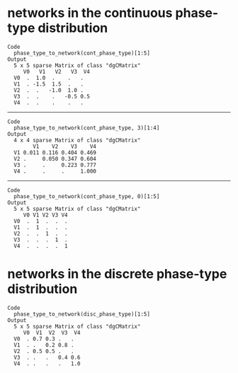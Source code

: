 # networks in the continuous phase-type distribution

    Code
      phase_type_to_network(cont_phase_type)[1:5]
    Output
      5 x 5 sparse Matrix of class "dgCMatrix"
         V0   V1   V2   V3  V4
      V0  .  1.0  .    .   .  
      V1  . -1.5  1.5  .   .  
      V2  .  .   -1.0  1.0 .  
      V3  .  .    .   -0.5 0.5
      V4  .  .    .    .   .  

---

    Code
      phase_type_to_network(cont_phase_type, 3)[1:4]
    Output
      4 x 4 sparse Matrix of class "dgCMatrix"
            V1    V2    V3    V4
      V1 0.011 0.116 0.404 0.469
      V2 .     0.050 0.347 0.604
      V3 .     .     0.223 0.777
      V4 .     .     .     1.000

---

    Code
      phase_type_to_network(cont_phase_type, 0)[1:5]
    Output
      5 x 5 sparse Matrix of class "dgCMatrix"
         V0 V1 V2 V3 V4
      V0  .  1  .  .  .
      V1  .  1  .  .  .
      V2  .  .  1  .  .
      V3  .  .  .  1  .
      V4  .  .  .  .  1

# networks in the discrete phase-type distribution

    Code
      phase_type_to_network(disc_phase_type)[1:5]
    Output
      5 x 5 sparse Matrix of class "dgCMatrix"
         V0  V1  V2  V3  V4
      V0  . 0.7 0.3 .   .  
      V1  . .   0.2 0.8 .  
      V2  . 0.5 0.5 .   .  
      V3  . .   .   0.4 0.6
      V4  . .   .   .   1.0

